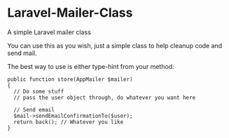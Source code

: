 # Laravel-Mailer-Class
A simple Laravel mailer class

You can use this as you wish, just a simple class to help cleanup code and send mail.

The best way to use is either type-hint from your method:

````
public function store(AppMailer $mailer)
{
  // Do some stuff
  // pass the user object through, do whatever you want here
  
  // Send email
  $mail->sendEmailConfirmationTo($user);
  return back(); // Whatever you like
}
````